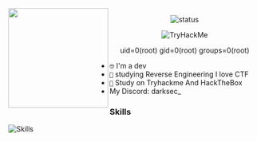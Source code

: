 <img src="https://github.com/DARKSECshell/darksec/blob/main/nyancat-rainbow-cat.gif" width="200" height="200" align='left'>

<div align="center">

![status](https://streak-stats.demolab.com?user=Detrew&theme=transparent&hide_border=true&&layout=compact)

</div>
<div align="center">
 <img src="https://tryhackme-badges.s3.amazonaws.com/Userblack.png" alt="TryHackMe">
 
uid=0(root) gid=0(root) groups=0(root)
</div>

- <code>🤓</code> I'm a dev
- <code>🧠</code> studying Reverse Engineering I love CTF
- <code>🥇</code> Study on  Tryhackme And HackTheBox
- My Discord: darksec_


<h3>Skills</h3>

![Skills](https://skillicons.dev/icons?i=bash,python,linux,html)
